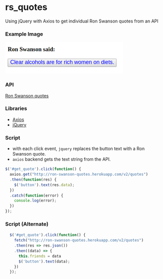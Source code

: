 # rs_quotes
Using jQuery with Axios to get individual Ron Swanson quotes from an API

### Example Image

![example]

### API

[Ron Swanson quotes](http://ron-swanson-quotes.herokuapp.com/v2/quotes)

### Libraries
- [Axios](https://cdnjs.cloudflare.com/ajax/libs/axios/0.18.0/axios.min.js)
- [jQuery](https://cdnjs.cloudflare.com/ajax/libs/jquery/3.3.1/jquery.min.js)

### Script

- with each click event, `jquery` replaces the button text with a Ron Swanson quote.
- `axios` backend gets the text string from the API.

```js
$('#get_quote').click(function() {
  axios.get("http://ron-swanson-quotes.herokuapp.com/v2/quotes")
  .then(function(res) {
    $('button').text(res.data);
  })
  .catch(function(error) {
    console.log(error);
  })
});
```

### Script (Alternate)

```js
  $('#get_quote').click(function() {
    fetch("http://ron-swanson-quotes.herokuapp.com/v2/quotes")
    .then(res => res.json())
    .then((data) => {
      this.friends = data
      $('button').text(data);
    })
  });
```

[example]: example.png "Example | Ron Swanson Quotes"
